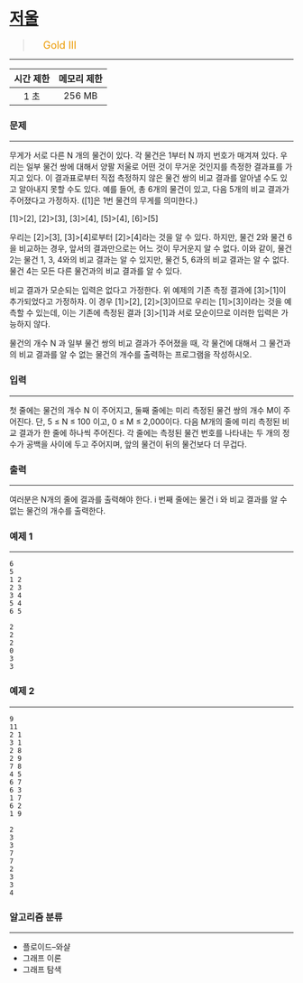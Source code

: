 # [저울](https://www.acmicpc.net/problem/10159)

> <img src="https://d2gd6pc034wcta.cloudfront.net/tier/13.svg" width="16" heigth="21" style = "vertical-align: middle;"/>&nbsp;<span style="font-size: 18px; color: #ec9a00;">Gold III</span>

***

<div align="center">

|시간 제한|메모리 제한|
|:---:|:---:|
|1 초 |256 MB|

</div>

### 문제

***

무게가 서로 다른 N 개의 물건이 있다. 각 물건은 1부터 N 까지 번호가 매겨져 있다. 우리는 일부 물건 쌍에 대해서 양팔 저울로 어떤 것이 무거운 것인지를 측정한 결과표를 가지고 있다. 이 결과표로부터 직접 측정하지 않은 물건 쌍의 비교 결과를 알아낼 수도 있고 알아내지 못할 수도 있다. 예를 들어, 총 6개의 물건이 있고, 다음 5개의 비교 결과가 주어졌다고 가정하자. ([1]은 1번 물건의 무게를 의미한다.)

[1]&gt;[2], [2]&gt;[3], [3]&gt;[4], [5]&gt;[4], [6]&gt;[5]

우리는 [2]&gt;[3], [3]&gt;[4]로부터 [2]&gt;[4]라는 것을 알 수 있다. 하지만, 물건 2와 물건 6을 비교하는 경우, 앞서의 결과만으로는 어느 것이 무거운지 알 수 없다. 이와 같이, 물건 2는 물건 1, 3, 4와의 비교 결과는 알 수 있지만, 물건 5, 6과의 비교 결과는 알 수 없다. 물건 4는 모든 다른 물건과의 비교 결과를 알 수 있다. 

비교 결과가 모순되는 입력은 없다고 가정한다. 위 예제의 기존 측정 결과에 [3]&gt;[1]이 추가되었다고 가정하자. 이 경우 [1]&gt;[2], [2]&gt;[3]이므로 우리는 [1]&gt;[3]이라는 것을 예측할 수 있는데, 이는 기존에 측정된 결과 [3]&gt;[1]과 서로 모순이므로 이러한 입력은 가능하지 않다. 

물건의 개수 N 과 일부 물건 쌍의 비교 결과가 주어졌을 때, 각 물건에 대해서 그 물건과의 비교 결과를 알 수 없는 물건의 개수를 출력하는 프로그램을 작성하시오. 

### 입력

***

첫 줄에는 물건의 개수 N 이 주어지고, 둘째 줄에는 미리 측정된 물건 쌍의 개수 M이 주어진다. 단, 5 ≤ N ≤ 100 이고, 0 ≤ M ≤ 2,000이다. 다음 M개의 줄에 미리 측정된 비교 결과가 한 줄에 하나씩 주어진다. 각 줄에는 측정된 물건 번호를 나타내는 두 개의 정수가 공백을 사이에 두고 주어지며, 앞의 물건이 뒤의 물건보다 더 무겁다.

### 출력

***

여러분은 N개의 줄에 결과를 출력해야 한다. i 번째 줄에는 물건 i 와 비교 결과를 알 수 없는 물건의 개수를 출력한다.

### 예제 1

***

```
6
5
1 2
2 3
3 4
5 4
6 5
```

```
2
2
2
0
3
3
```

### 예제 2

***

```
9
11
2 1
3 1
2 8
2 9
7 8
4 5
6 7
6 3
1 7
6 2
1 9
```

```
2
3
3
7
7
2
3
3
4
```

### 알고리즘 분류

***

* 플로이드–와샬
* 그래프 이론
* 그래프 탐색

